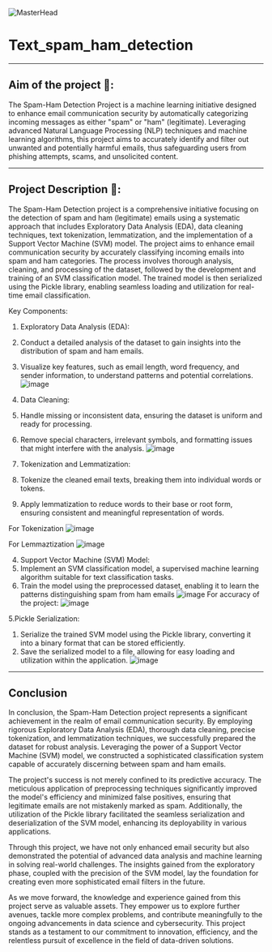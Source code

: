 ![MasterHead](https://cdn.dribbble.com/users/1787350/screenshots/14084465/media/0328171c66cdf459ce93b18a0f4632c3.gif)

# Text_spam_ham_detection

---

## Aim of the project 🎯:
The Spam-Ham Detection Project is a machine learning initiative designed to enhance email communication security by automatically categorizing incoming messages as either "spam" or "ham" (legitimate). Leveraging advanced Natural Language Processing (NLP) techniques and machine learning algorithms, this project aims to accurately identify and filter out unwanted and potentially harmful emails, thus safeguarding users from phishing attempts, scams, and unsolicited content.

---

## Project Description 📃:
The Spam-Ham Detection project is a comprehensive initiative focusing on the detection of spam and ham (legitimate) emails using a systematic approach that includes Exploratory Data Analysis (EDA), data cleaning techniques, text tokenization, lemmatization, and the implementation of a Support Vector Machine (SVM) model. The project aims to enhance email communication security by accurately classifying incoming emails into spam and ham categories. The process involves thorough analysis, cleaning, and processing of the dataset, followed by the development and training of an SVM classification model. The trained model is then serialized using the Pickle library, enabling seamless loading and utilization for real-time email classification.

Key Components:

1. Exploratory Data Analysis (EDA):
  1. Conduct a detailed analysis of the dataset to gain insights into the distribution of spam and ham emails.
  2. Visualize key features, such as email length, word frequency, and sender information, to understand patterns and potential correlations.
![image](https://github.com/Prakash-Khatri/Text_spam_ham_detection/assets/133597202/ff9c5870-ecb7-40da-98d8-85e2c4b4e03b)

2. Data Cleaning:
  1. Handle missing or inconsistent data, ensuring the dataset is uniform and ready for processing.
  2. Remove special characters, irrelevant symbols, and formatting issues that might interfere with the analysis.
![image](https://github.com/Prakash-Khatri/Text_spam_ham_detection/assets/133597202/a0f3cc17-886f-4b83-bee0-e534c460ba0d)


3. Tokenization and Lemmatization:
  1. Tokenize the cleaned email texts, breaking them into individual words or tokens.
  2. Apply lemmatization to reduce words to their base or root form, ensuring consistent and meaningful representation of words.

For Tokenization
![image](https://github.com/Prakash-Khatri/Text_spam_ham_detection/assets/133597202/db771983-9fa7-4102-959a-c655b91ebb4d)

For Lemmaztization
![image](https://github.com/Prakash-Khatri/Text_spam_ham_detection/assets/133597202/569d1497-5be3-4edb-9e32-1f9c57c644d0)


4. Support Vector Machine (SVM) Model:
  1. Implement an SVM classification model, a supervised machine learning algorithm suitable for text classification tasks.
  2. Train the model using the preprocessed dataset, enabling it to learn the patterns distinguishing spam from ham emails
![image](https://github.com/Prakash-Khatri/Text_spam_ham_detection/assets/133597202/c7c97b80-d487-4422-9b2c-fabe09835cd8)
For accuracy of the project:
![image](https://github.com/Prakash-Khatri/Text_spam_ham_detection/assets/133597202/3e7a5827-0e79-4934-91ef-49600ba7b0ec)


5.Pickle Serialization:
  1. Serialize the trained SVM model using the Pickle library, converting it into a binary format that can be stored efficiently.
  2. Save the serialized model to a file, allowing for easy loading and utilization within the application.
![image](https://github.com/Prakash-Khatri/Text_spam_ham_detection/assets/133597202/d7caf766-f7bb-4fe4-beb5-cd5979694b78)

---

## Conclusion

In conclusion, the Spam-Ham Detection project represents a significant achievement in the realm of email communication security. By employing rigorous Exploratory Data Analysis (EDA), thorough data cleaning, precise tokenization, and lemmatization techniques, we successfully prepared the dataset for robust analysis. Leveraging the power of a Support Vector Machine (SVM) model, we constructed a sophisticated classification system capable of accurately discerning between spam and ham emails.

The project's success is not merely confined to its predictive accuracy. The meticulous application of preprocessing techniques significantly improved the model's efficiency and minimized false positives, ensuring that legitimate emails are not mistakenly marked as spam. Additionally, the utilization of the Pickle library facilitated the seamless serialization and deserialization of the SVM model, enhancing its deployability in various applications.

Through this project, we have not only enhanced email security but also demonstrated the potential of advanced data analysis and machine learning in solving real-world challenges. The insights gained from the exploratory phase, coupled with the precision of the SVM model, lay the foundation for creating even more sophisticated email filters in the future.

As we move forward, the knowledge and experience gained from this project serve as valuable assets. They empower us to explore further avenues, tackle more complex problems, and contribute meaningfully to the ongoing advancements in data science and cybersecurity. This project stands as a testament to our commitment to innovation, efficiency, and the relentless pursuit of excellence in the field of data-driven solutions.
